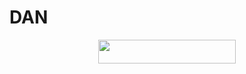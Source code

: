 # DAN

<p align="center"><a href="https://dashboard.heroku.com/new?template=https://github.com/userbot2030/msdq"> <img src="https://img.shields.io/badge/Deploy%20On%20Heroku-black?style=for-the-badge&logo=heroku" width="220" height="38.45"/></a></p>

